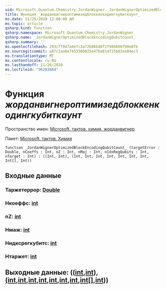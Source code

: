 ```yaml
---
uid: Microsoft.Quantum.Chemistry.JordanWigner._JordanWignerOptimizedBlockEncodingQubitCount_
title: Функция _жорданвигнероптимизедблоккенкодингкубиткаунт_
ms.date: 11/25/2020 12:00:00 AM
ms.topic: article
qsharp.kind: function
qsharp.namespace: Microsoft.Quantum.Chemistry.JordanWigner
qsharp.name: _JordanWignerOptimizedBlockEncodingQubitCount_
qsharp.summary: ''
ms.openlocfilehash: 293cff047a4e7c3a72b86b48f2f986606f90e0fb
ms.sourcegitcommit: a87c1aa8e7453360025e47ba614f25b02ea84ec3
ms.translationtype: MT
ms.contentlocale: ru-RU
ms.lasthandoff: 11/26/2020
ms.locfileid: "96203864"
---
```

# <a name="_jordanwigneroptimizedblockencodingqubitcount_-function"></a>Функция _жорданвигнероптимизедблоккенкодингкубиткаунт_

Пространство имен: [Microsoft. тактов. химия. жорданвигнер](xref:Microsoft.Quantum.Chemistry.JordanWigner)

Пакет: [Microsoft. тактов. Химия](https://nuget.org/packages/Microsoft.Quantum.Chemistry)




```qsharp
function _JordanWignerOptimizedBlockEncodingQubitCount_ (targetError : Double, nCoeffs : Int, nZ : Int, nMaj : Int, nIdxRegQubits : Int, nTarget : Int) : ((Int, Int), (Int, Int, Int, Int, Int, Int, Int, Int[], Int))
```


## <a name="input"></a>Входные данные

### <a name="targeterror--double"></a>Таржетеррор: [Double](xref:microsoft.quantum.lang-ref.double)




### <a name="ncoeffs--int"></a>Нкоеффс: [int](xref:microsoft.quantum.lang-ref.int)




### <a name="nz--int"></a>nZ: [int](xref:microsoft.quantum.lang-ref.int)




### <a name="nmaj--int"></a>Нмаж: [int](xref:microsoft.quantum.lang-ref.int)




### <a name="nidxregqubits--int"></a>Нидксрегкубитс: [int](xref:microsoft.quantum.lang-ref.int)




### <a name="ntarget--int"></a>Нтаржет: [int](xref:microsoft.quantum.lang-ref.int)





## <a name="output--intintintintintintintintintintint"></a>Выходные данные: (([int](xref:microsoft.quantum.lang-ref.int),[int](xref:microsoft.quantum.lang-ref.int)),[(int](xref:microsoft.quantum.lang-ref.int),[int](xref:microsoft.quantum.lang-ref.int),[int](xref:microsoft.quantum.lang-ref.int),[int](xref:microsoft.quantum.lang-ref.int),[int](xref:microsoft.quantum.lang-ref.int),[int](xref:microsoft.quantum.lang-ref.int),[int](xref:microsoft.quantum.lang-ref.int),[int](xref:microsoft.quantum.lang-ref.int)[],[int](xref:microsoft.quantum.lang-ref.int)))

